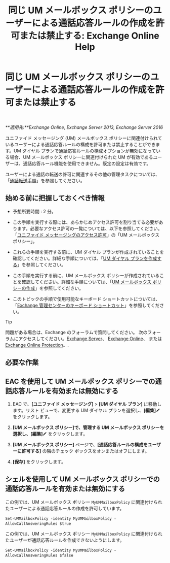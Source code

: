 ﻿---
title: '同じ UM メールボックス ポリシーのユーザーによる通話応答ルールの作成を許可または禁止する: Exchange Online Help'
TOCTitle: 同じ UM メールボックス ポリシーのユーザーによる通話応答ルールの作成を許可または禁止する
ms:assetid: e44acaa6-d5a8-41e8-94aa-100be0bd6391
ms:mtpsurl: https://technet.microsoft.com/ja-jp/library/Dd351209(v=EXCHG.150)
ms:contentKeyID: 50555889
ms.date: 05/22/2018
mtps_version: v=EXCHG.150
ms.translationtype: HT
---

# 同じ UM メールボックス ポリシーのユーザーによる通話応答ルールの作成を許可または禁止する

 

_**適用先:**Exchange Online, Exchange Server 2013, Exchange Server 2016_

ユニファイド メッセージング (UM) メールボックス ポリシーに関連付けられているユーザーによる通話応答ルールの構成を許可または禁止することができます。UM ダイヤル プランで通話応答ルールの構成オプションが無効になっている場合、UM メールボックス ポリシーに関連付けられた UM が有効であるユーザーは、通話応答ルール機能を使用できません。既定の設定は有効です。

ユーザーによる通話の転送の許可に関連するその他の管理タスクについては、「[通話転送手順](forwarding-calls-procedures-exchange-2013-help.md)」を参照してください。

## 始める前に把握しておくべき情報

  - 予想所要時間 : 2 分。

  - この手順を実行する際には、あらかじめアクセス許可を割り当てる必要があります。必要なアクセス許可の一覧については、以下を参照してください。「[ユニファイド メッセージングのアクセス許可](unified-messaging-permissions-exchange-2013-help.md)」の「UM メールボックス ポリシー」。

  - これらの手順を実行する前に、UM ダイヤル プランが作成されていることを確認してください。詳細な手順については、「[UM ダイヤル プランを作成する](create-a-um-dial-plan-exchange-2013-help.md)」を参照してください。

  - この手順を実行する前に、UM メールボックス ポリシーが作成されていることを確認してください。詳細な手順については、「[UM メールボックス ポリシーの作成](create-a-um-mailbox-policy-exchange-2013-help.md)」を参照してください。

  - このトピックの手順で使用可能なキーボード ショートカットについては、「[Exchange 管理センターのキーボード ショートカット](keyboard-shortcuts-in-the-exchange-admin-center-exchange-online-protection-help.md)」を参照してください。


> [!TIP]
> 問題がある場合は、Exchange のフォーラムで質問してください。 次のフォーラムにアクセスしてください。<A href="https://go.microsoft.com/fwlink/p/?linkid=60612">Exchange Server</A>、 <A href="https://go.microsoft.com/fwlink/p/?linkid=267542">Exchange Online</A>、 または <A href="https://go.microsoft.com/fwlink/p/?linkid=285351">Exchange Online Protection</A>。.



## 必要な作業

## EAC を使用して UM メールボックス ポリシーでの通話応答ルールを有効または無効にする

1.  EAC で、**\[ユニファイド メッセージング\]** \> **\[UM ダイヤル プラン\]** に移動します。リスト ビューで、変更する UM ダイヤル プランを選択し、**\[編集\]**![編集アイコン](images/Bb124582.6f53ccb2-1f13-4c02-bea0-30690e6ea71d(EXCHG.150).gif "編集アイコン") をクリックします。

2.  **\[UM メールボックス ポリシー\]**で、管理する UM メールボックス ポリシーを選択し、**\[編集\]**![編集アイコン](images/Bb124582.6f53ccb2-1f13-4c02-bea0-30690e6ea71d(EXCHG.150).gif "編集アイコン") をクリックします。

3.  **\[UM メールボックス ポリシー\]** ページで、**\[通話応答ルールの構成をユーザーに許可する\]** の隣のチェック ボックスをオンまたはオフにします。

4.  **\[保存\]** をクリックします。

## シェルを使用して UM メールボックス ポリシーでの通話応答ルールを有効または無効にする

この例では、UM メールボックス ポリシー `MyUMMailboxPolicy` に関連付けられたユーザーによる通話応答ルールの作成を許可しています。

    Set-UMMailboxPolicy -identity MyUMMailboxPolicy -AllowCallAnsweringRules $true

この例では、UM メールボックス ポリシー `MyUMMailboxPolicy` に関連付けられたユーザーが通話応答ルールを作成できないようにします。

    Set-UMMailboxPolicy -identity MyUMMailboxPolicy -AllowCallAnsweringRules $false

